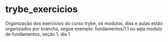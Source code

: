 # trybe_exercicios
Organização dos exercícios do curso trybe, os modulos, dias e aulas estão organizados por branchs, segue exemplo:
fundamentos/1.1
ou seja modulo de fundamentos, seção 1, dia 1

